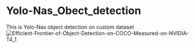 # Yolo-Nas_Obect_detection
This is Yolo-Nas object detection on custom dataset
![Efficient-Frontier-of-Object-Detection-on-COCO-Measured-on-NVIDIA-T4_1](https://github.com/IIskel/Yolo-Nas_Obect_detection/assets/106806690/a4bf71b9-5b64-473b-b2b9-909c49089308)
